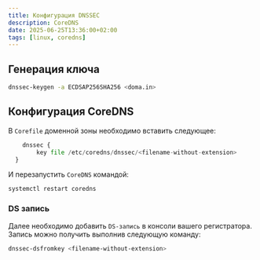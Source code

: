 ```yaml
---
title: Конфигурация DNSSEC
description: CoreDNS
date: 2025-06-25T13:36:00+02:00
tags: [linux, coredns]
---
```

## Генерация ключа

```bash
dnssec-keygen -a ECDSAP256SHA256 <doma.in>
```

## Конфигурация CoreDNS

В `Corefile` доменной зоны необходимо вставить следующее:

```python
	dnssec {
		key file /etc/coredns/dnssec/<filename-without-extension>
  }
```

И перезапустить `CoreDNS` командой:

```shell
systemctl restart coredns
```

### DS запись

Далее необходимо добавить `DS-запись` в консоли вашего регистратора.\
Запись можно получить выполнив следующую команду:

```bash
dnssec-dsfromkey <filename-without-extension>
```
